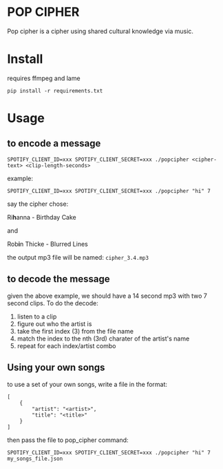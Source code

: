 # POP CIPHER

Pop cipher is a cipher using shared cultural knowledge via music.

# Install

requires ffmpeg and lame

```
pip install -r requirements.txt
```

# Usage

## to encode a message
```
SPOTIFY_CLIENT_ID=xxx SPOTIFY_CLIENT_SECRET=xxx ./popcipher <cipher-text> <clip-length-seconds>
```

example:

```
SPOTIFY_CLIENT_ID=xxx SPOTIFY_CLIENT_SECRET=xxx ./popcipher "hi" 7
```

say the cipher chose:

Ri**h**anna - Birthday Cake

and

Rob**i**n Thicke - Blurred Lines
 

the output mp3 file will be named: `cipher_3.4.mp3`

## to decode the message

given the above example, we should have a 14 second mp3 with two 7 second clips. To do the decode:
1. listen to a clip
2. figure out who the artist is
3. take the first index (3) from the file name
4. match the index to the nth (3rd) charater of the artist's name
5. repeat for each index/artist combo

## Using your own songs

to use a set of your own songs, write a file in the format:
```
[
    {
        "artist": "<artist>",
        "title": "<title>"
    }
]
```

then pass the file to pop_cipher command:
```
SPOTIFY_CLIENT_ID=xxx SPOTIFY_CLIENT_SECRET=xxx ./popcipher "hi" 7 my_songs_file.json
```
